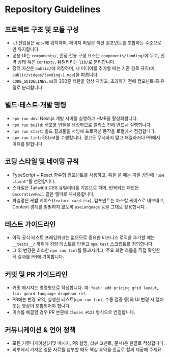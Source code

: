 # Repository Guidelines

## 프로젝트 구조 및 모듈 구성
- UI 진입점은 `app/`에 위치하며, 페이지 파일은 섹션 컴포넌트를 조합하는 수준으로만 유지합니다.
- 공용 UI는 `components/`, 랜딩 전용 구성 요소는 `components/landing/`에 두고, 전역 상태·훅은 `context/`, 유틸리티는 `lib/`로 분리합니다.
- 정적 자산은 `public/`에 저장하며, 새 미디어를 추가할 때는 기존 경로 규칙(예: `public/videos/landing-1.mov`)을 따릅니다.
- `CODE_GUIDELINES.md`의 300줄 제한을 항상 지키고, 초과하기 전에 컴포넌트·훅·유틸로 분리합니다.

## 빌드·테스트·개발 명령
- `npm run dev`: Next.js 개발 서버를 실행하고 HMR을 활성화합니다.
- `npm run build`: 배포용 번들을 생성하므로 릴리스 전에 반드시 실행합니다.
- `npm run start`: 빌드 결과물을 서빙해 프로덕션 동작을 로컬에서 점검합니다.
- `npm run lint`: ESLint를 수행합니다. 경고도 무시하지 말고 해결하거나 PR에서 이유를 밝힙니다.

## 코딩 스타일 및 네이밍 규칙
- TypeScript + React 함수형 컴포넌트를 사용하고, 훅을 쓸 때는 파일 상단에 `"use client"`를 선언합니다.
- 스타일은 Tailwind CSS 유틸리티를 기본으로 하며, 반복되는 패턴은 `DecorativeRail` 같은 헬퍼로 재사용합니다.
- 파일명은 케밥 케이스(`feature-card.tsx`), 컴포넌트는 파스칼 케이스로 내보내고, Context 경계를 침범하지 않도록 `useLanguage` 등을 그대로 활용합니다.

## 테스트 가이드라인
- 아직 공식 테스트 프레임워크는 없으므로 중요한 비즈니스 로직을 추가할 때는 `__tests__/` 하위에 경량 테스트를 만들고 `npm test` 스크립트를 정의합니다.
- 그 외 변경은 최소한 `npm run lint`를 통과시키고, 주요 화면 흐름을 직접 확인한 뒤 결과를 PR에 기록합니다.

## 커밋 및 PR 가이드라인
- 커밋 메시지는 명령형으로 작성합니다. 예: `feat: add pricing grid layout`, `fix: guard language dropdown ref`.
- PR에는 변경 요약, 실행한 테스트(`npm run lint`, 수동 검증 등)와 UI 변경 시 캡처 또는 영상이 포함되어야 합니다.
- 이슈를 해결할 경우 PR 본문에 `Closes #123` 형식으로 연결합니다.

## 커뮤니케이션 & 언어 정책
- 모든 커뮤니케이션(커밋 메시지, PR 설명, 리뷰 코멘트, 문서)은 한글로 작성합니다.
- 외부에서 가져온 영문 자료를 첨부할 때도 핵심 요약을 한글로 함께 제공해 주세요.
